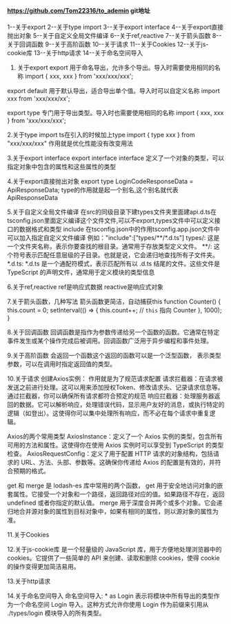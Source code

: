 #### https://github.com/Tom22316/to_ademin git地址

1--关于export
2--关于type import
3--关于export interface 
4--关于export直接抛出对象
5--关于自定义全局文件编译
6--关于ref,reactive
7--关于箭头函数
8--关于回调函数
9--关于高阶函数
10--关于请求
11--关于Cookies
12--关于js-cookie库
13--关于http请求
14--关于命名空间导入




1. 关于export
export 用于命名导出，允许多个导出。导入时需要使用相同的名称 import { xxx, xxx } from 'xxx/xxx/xxx';

export default 用于默认导出，适合导出单个值。导入时可以自定义名称 import xxx from 'xxx/xxx/xx';

export type 专门用于导出类型。导入时也需要使用相同的名称 import { xxx, xxx } from 'xxx/xxx/xxx';

2.关于type import
ts在引入的时候加上type import { type xxx } from "xxx/xxx/xxx" 作用就是优化性能没有改变用法

3.关于export interface 
export interface   interface 定义了一个对象的类型，可以指定对象中包含的属性和这些属性的类型

4.关于export直接抛出对象
export type LoginCodeResponseData = ApiResponseData<string>; type的作用就是起一个别名,这个别名就代表ApiResponseData<string>

5.关于自定义全局文件编译
在src的同级目录下建types文件夹里面建api.d.ts在tsconfig.json里面定义编译这个文件文件,可以不export,types文件中可以定义接口的数据格式和类型
include 在tsconfig.json中的作用tsconfig.app.json文件中 可以加入指定自定义文件编译 例如："include":["types/**/*.d.ts"]
types/: 这是一个文件夹名称，表示你要查找的根目录。通常用于存放类型定义文件。
**/: 这个符号表示匹配任意层级的子目录。也就是说，它会递归地查找所有子文件夹。
*.d.ts: *.d.ts 是一个通配符模式，表示匹配所有以 .d.ts 结尾的文件。这些文件是 TypeScript 的声明文件，通常用于定义模块的类型信息

6.关于ref,reactive
ref是响应式数据
reactive是响应式对象

7.关于箭头函数，几种写法
箭头函数更简洁，自动捕获this
function Counter() {
    this.count = 0;
    setInterval(() => {
        this.count++; // `this` 指向 Counter
    }, 1000);
}

8.关于回调函数
回调函数是指作为参数传递给另一个函数的函数。它通常在特定事件发生或某个操作完成后被调用。回调函数广泛用于异步编程和事件处理。

9.关于高阶函数
会返回一个函数这个返回的函数可以是一个泛型函数，<T> 表示类型参数，可以在调用时指定返回值的类型。

10.关于请求
创建Axios实例： 作用就是为了规范请求配置
请求拦截器：在请求被发送之前进行处理。这可以用来添加授权Token、修改请求头、记录请求信息等。通过拦截器，你可以确保所有请求都符合预定的规范
响应拦截器：处理服务器返回的数据。它可以解析响应，处理错误代码，显示用户友好的消息，或执行特定的逻辑（如登出）。这使得你可以集中处理所有响应，而不必在每个请求中重复逻辑。

Axios的两个常用类型
AxiosInstance：定义了一个 Axios 实例的类型，包含所有可用的方法和属性。这使得你在使用 Axios 实例时可以享受到 TypeScript 的类型检查。
AxiosRequestConfig：定义了用于配置 HTTP 请求的对象结构，包括请求的 URL、方法、头部、参数等。这确保你传递给 Axios 的配置是有效的，并符合预期的格式。

get 和 merge 是 lodash-es 库中常用的两个函数，
get 用于安全地访问对象的嵌套属性。它接受一个对象和一个路径，返回路径对应的值。如果路径不存在，返回 undefined 或者你指定的默认值。
merge 用于深度合并两个或多个对象。它会递归地合并源对象的属性到目标对象中，如果有相同的属性，则以源对象的属性为准。

11.关于Cookies

12.关于js-cookie库
是一个轻量级的 JavaScript 库，用于方便地处理浏览器中的 cookies。它提供了一些简单的 API 来创建、读取和删除 cookies，使得 cookie 的操作变得更加简洁易用。

13.关于http请求

14.关于命名空间导入
命名空间导入: * as Login 表示将模块中所有导出的类型作为一个命名空间 Login 导入。这种方式允许你使用 Login 作为前缀来引用从 ./types/login 模块导入的所有类型。
